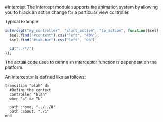 #Intercept
The intercept module supports the animation system by allowing you to hijack an action change for a particular view controller.

Typical Example:
```js
intercept("my_controller", "start_action", "to_action", function($sel) {
  $sel.find("#content").css("left", "40%");
  $sel.find("#tab-bar").css("left", "0%");

  cd("../*/")
});
```

The actual code used to define an interceptor function is dependent on the platform.

An interceptor is defined like as follows:
```
transition "blah" do
  #Define the context
  controller "blah"
  when "a" => "b"

  path :home, "../../0"
  path :about, "./1"
end
```
